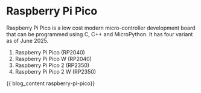 # Raspberry Pi Pico

Raspberry Pi Pico is a low cost modern micro-controller development board that can be programmed using C, C++ and MicroPython. It has four variant as of June 2025.

1. Raspberry Pi Pico (RP2040)
2. Raspberry Pi Pico W (RP2040)
3. Raspberry Pi Pico 2 (RP2350)
4. Raspberry Pi Pico 2 W  (RP2350)

{{ blog_content raspberry-pi-pico}}
